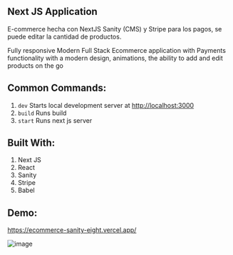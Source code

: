 ## Next JS Application

E-commerce hecha con NextJS Sanity (CMS) y Stripe para los pagos, se puede editar la cantidad de productos.

Fully responsive Modern Full Stack Ecommerce application with Payments functionality with a modern design, animations, the ability to add and edit products on the go 

## Common Commands:

1. `dev` Starts local development server at [http://localhost:3000](http://localhost:3000)
2. `build` Runs build
3. `start` Runs next js server

## Built With: 

1. Next JS
2. React
3. Sanity
4. Stripe
5. Babel

## Demo: 

https://ecommerce-sanity-eight.vercel.app/

![image](https://i.ibb.co/JyNHjdj/ecommerce.png)

